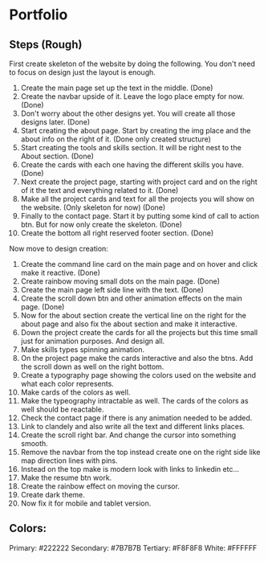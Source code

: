 # Portfolio

## Steps (Rough)

First create skeleton of the website by doing the following. You don't need to focus on design just the layout is enough.

1.  Create the main page set up the text in the middle. (Done)
2.  Create the navbar upside of it. Leave the logo place empty for now. (Done)
3.  Don't worry about the other designs yet. You will create all those designs later. (Done)
4.  Start creating the about page. Start by creating the img place and the about info on the right of it. (Done only created structure)
5.  Start creating the tools and skills section. It will be right nest to the About section. (Done)
6.  Create the cards with each one having the different skills you have. (Done)
7.  Next create the project page, starting with project card and on the right of it the text and everything related to it. (Done)
8.  Make all the project cards and text for all the projects you will show on the website. (Only skeleton for now) (Done)
9.  Finally to the contact page. Start it by putting some kind of call to action btn. But for now only create the skeleton. (Done)
10. Create the bottom all right reserved footer section. (Done)

Now move to design creation:

1.  Create the command line card on the main page and on hover and click make it reactive. (Done)
2.  Create rainbow moving small dots on the main page. (Done)
3.  Create the main page left side line with the text. (Done)
4.  Create the scroll down btn and other animation effects on the main page. (Done)
5.  Now for the about section create the vertical line on the right for the about page and also fix the about section and make it interactive.
6.  Down the project create the cards for all the projects but this time small just for animation purposes. And design all.
7.  Make skills types spinning animation.
8.  On the project page make the cards interactive and also the btns. Add the scroll down as well on the right bottom.
9.  Create a typography page showing the colors used on the website and what each color represents.
10. Make cards of the colors as well.
11. Make the typeography intractable as well. The cards of the colors as well should be reactable.
12. Check the contact page if there is any animation needed to be added.
13. Link to clandely and also write all the text and different links places.
14. Create the scroll right bar. And change the cursor into something smooth.
15. Remove the navbar from the top instead create one on the right side like map direction lines with pins.
16. Instead on the top make is modern look with links to linkedin etc...
17. Make the resume btn work.
18. Create the rainbow effect on moving the cursor.
19. Create dark theme.
20. Now fix it for mobile and tablet version.

## Colors:

Primary: #222222
Secondary: #7B7B7B
Tertiary: #F8F8F8
White: #FFFFFF

